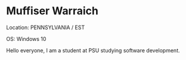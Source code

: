 # Muffiser Warraich

Location: PENNSYLVANIA / EST

OS: Windows 10

Hello everyone, I am a student at PSU studying software development. 
